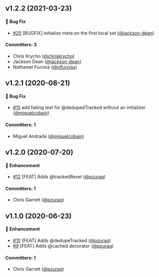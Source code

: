 ## v1.2.2 (2021-03-23)

#### :bug: Bug Fix
* [#25](https://github.com/pzuraq/tracked-toolbox/pull/25) [BUGFIX] initialize meta on the first local set ([@jackson-dean](https://github.com/jackson-dean))

#### Committers: 3
- Chris Krycho ([@chriskrycho](https://github.com/chriskrycho))
- Jackson Dean ([@jackson-dean](https://github.com/jackson-dean))
- Nathaniel Furniss ([@nlfurniss](https://github.com/nlfurniss))

## v1.2.1 (2020-08-21)

#### :bug: Bug Fix
* [#15](https://github.com/pzuraq/tracked-toolbox/pull/15) add failing test for @dedupedTracked without an initializer ([@miguelcobain](https://github.com/miguelcobain))

#### Committers: 1
- Miguel Andrade ([@miguelcobain](https://github.com/miguelcobain))

## v1.2.0 (2020-07-20)

#### :rocket: Enhancement
* [#12](https://github.com/pzuraq/tracked-toolbox/pull/12) [FEAT] Adds @trackedReset ([@pzuraq](https://github.com/pzuraq))

#### Committers: 1
- Chris Garrett ([@pzuraq](https://github.com/pzuraq))

## v1.1.0 (2020-06-23)

#### :rocket: Enhancement
* [#10](https://github.com/pzuraq/tracked-toolbox/pull/10) [FEAT] Adds @dedupeTracked ([@pzuraq](https://github.com/pzuraq))
* [#9](https://github.com/pzuraq/tracked-toolbox/pull/9) [FEAT] Adds @cached decorator ([@pzuraq](https://github.com/pzuraq))

#### Committers: 1
- Chris Garrett ([@pzuraq](https://github.com/pzuraq))


